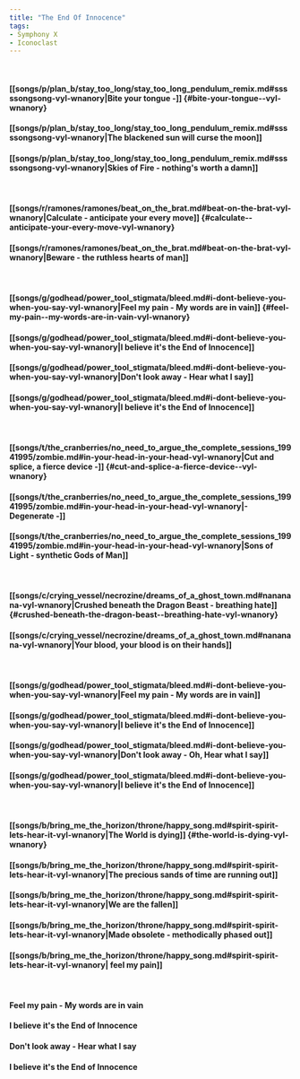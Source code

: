 ```yaml
---
title: "The End Of Innocence"
tags:
- Symphony X
- Iconoclast
---
```

&nbsp;
#### [[songs/p/plan_b/stay_too_long/stay_too_long_pendulum_remix.md#sssssongsong-vyl-wnanory|Bite your tongue -]] {#bite-your-tongue--vyl-wnanory}
#### [[songs/p/plan_b/stay_too_long/stay_too_long_pendulum_remix.md#sssssongsong-vyl-wnanory|The blackened sun will curse the moon]]
#### [[songs/p/plan_b/stay_too_long/stay_too_long_pendulum_remix.md#sssssongsong-vyl-wnanory|Skies of Fire - nothing's worth a damn]]
&nbsp;
#### [[songs/r/ramones/ramones/beat_on_the_brat.md#beat-on-the-brat-vyl-wnanory|Calculate - anticipate your every move]] {#calculate--anticipate-your-every-move-vyl-wnanory}
#### [[songs/r/ramones/ramones/beat_on_the_brat.md#beat-on-the-brat-vyl-wnanory|Beware - the ruthless hearts of man]]
&nbsp;
#### [[songs/g/godhead/power_tool_stigmata/bleed.md#i-dont-believe-you-when-you-say-vyl-wnanory|Feel my pain - My words are in vain]] {#feel-my-pain--my-words-are-in-vain-vyl-wnanory}
#### [[songs/g/godhead/power_tool_stigmata/bleed.md#i-dont-believe-you-when-you-say-vyl-wnanory|I believe it's the End of Innocence]]
#### [[songs/g/godhead/power_tool_stigmata/bleed.md#i-dont-believe-you-when-you-say-vyl-wnanory|Don't look away - Hear what I say]]
#### [[songs/g/godhead/power_tool_stigmata/bleed.md#i-dont-believe-you-when-you-say-vyl-wnanory|I believe it's the End of Innocence]]
&nbsp;
#### [[songs/t/the_cranberries/no_need_to_argue_the_complete_sessions_19941995/zombie.md#in-your-head-in-your-head-vyl-wnanory|Cut and splice, a fierce device -]] {#cut-and-splice-a-fierce-device--vyl-wnanory}
#### [[songs/t/the_cranberries/no_need_to_argue_the_complete_sessions_19941995/zombie.md#in-your-head-in-your-head-vyl-wnanory|- Degenerate -]]
#### [[songs/t/the_cranberries/no_need_to_argue_the_complete_sessions_19941995/zombie.md#in-your-head-in-your-head-vyl-wnanory|Sons of Light - synthetic Gods of Man]]
&nbsp;
#### [[songs/c/crying_vessel/necrozine/dreams_of_a_ghost_town.md#nananana-vyl-wnanory|Crushed beneath the Dragon Beast - breathing hate]] {#crushed-beneath-the-dragon-beast--breathing-hate-vyl-wnanory}
#### [[songs/c/crying_vessel/necrozine/dreams_of_a_ghost_town.md#nananana-vyl-wnanory|Your blood, your blood is on their hands]]
&nbsp;
#### [[songs/g/godhead/power_tool_stigmata/bleed.md#i-dont-believe-you-when-you-say-vyl-wnanory|Feel my pain - My words are in vain]]
#### [[songs/g/godhead/power_tool_stigmata/bleed.md#i-dont-believe-you-when-you-say-vyl-wnanory|I believe it's the End of Innocence]]
#### [[songs/g/godhead/power_tool_stigmata/bleed.md#i-dont-believe-you-when-you-say-vyl-wnanory|Don't look away - Oh, Hear what I say]]
#### [[songs/g/godhead/power_tool_stigmata/bleed.md#i-dont-believe-you-when-you-say-vyl-wnanory|I believe it's the End of Innocence]]
&nbsp;
#### [[songs/b/bring_me_the_horizon/throne/happy_song.md#spirit-spirit-lets-hear-it-vyl-wnanory|The World is dying]] {#the-world-is-dying-vyl-wnanory}
#### [[songs/b/bring_me_the_horizon/throne/happy_song.md#spirit-spirit-lets-hear-it-vyl-wnanory|The precious sands of time are running out]]
#### [[songs/b/bring_me_the_horizon/throne/happy_song.md#spirit-spirit-lets-hear-it-vyl-wnanory|We are the fallen]]
#### [[songs/b/bring_me_the_horizon/throne/happy_song.md#spirit-spirit-lets-hear-it-vyl-wnanory|Made obsolete - methodically phased out]]
#### [[songs/b/bring_me_the_horizon/throne/happy_song.md#spirit-spirit-lets-hear-it-vyl-wnanory|  feel my pain]]
&nbsp;
#### Feel my pain - My words are in vain
#### I believe it's the End of Innocence
#### Don't look away - Hear what I say
#### I believe it's the End of Innocence
